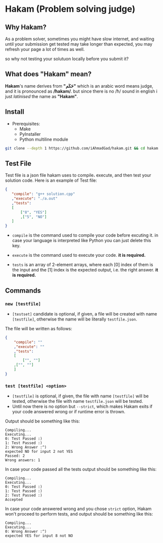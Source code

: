 # Hakam (Problem solving judge)

## Why Hakam?

As a problem solver, sometimes you might have slow internet, and waiting until your submission get tested may take longer than expected, you may refresh your page a lot of times as well.

so why not testing your solutuon locally before you submit it?

## What does "Hakam" mean?

**Hakam**'s name derives from **"حَكَم"** which is an arabic word means judge, and it is pronounced as **/ħakam/**.
but since there is no /ħ/ sound in english i just _latinised_ the name as **"Hakam"**.

## Install

- Prerequisites:
  - Make
  - PyInstaller
  - Python multiline module

```bash
git clone --depth 1 https://github.com/iAhmadGad/hakam.git && cd hakam && make install
```

## Test File

Test file is a json file hakam uses to compile، execute, and then test your solution code.
Here is an example of Test file:

```json
{
   "compile": "g++ solution.cpp"
   ,"execute": "./a.out"
   ,"tests":
   [
       ["8", "YES"]
       ,["5", "NO"]
   ]
}

```
- `compile` is the command used to compile your code before excuting it. in case your language is interpreted like Python you can just delete this key.

- `execute` is the command used to execute your code. **it is required.**

- `tests` is an array of 2-element arrays, where each [0] index of them is the input and the [1] index is the expected output, i.e. the right answer. **it is required.**

## Commands

### `new [testfile]` 

- `[testset]` candidate is optional, if given, a file will be created with name `[testfile]`, otherwise the name will be literally `testfile.json`.

The file will be written as follows:

```json
{
    "compile": ""
    ,"execute": ""
    ,"tests":
    [
        ["", ""]
	,["", ""]
    ]
}
```

### `test [testfile] <option>`

- `[testfile]` is optional, if given, the file with name `[testfile]` will be tested, otherwise the file with name `testfile.json` will be tested.
- Until now there is no option but `--strict`, which makes Hakam exits if your code answered wrong or if runtime error is thrown.

Output should be something like this:
```
Compiling...
Executing...
0: Test Passed :)
1: Test Passed :)
2: Wrong Answer :^)
expected NO for input 2 not YES
Passed: 2
Wrong answers: 1
```
In case your code passed all the tests output should be something like this:
```
Compiling...
Executing...
0: Test Passed :)
1: Test Passed :)
2: Test Passed :)
Accepted
```
In case your code answered wrong and you chose `strict` option, Hakam won't proceed to perform tests, and output should be something like this:
```
Compiling...
Executing...
0: Wrong Answer :^)
expected YES for input 8 not NO
```
